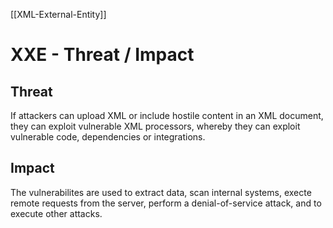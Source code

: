 [[XML-External-Entity]]
# XXE - Threat / Impact

## Threat
If attackers can upload XML or include hostile content in an XML document, they can exploit vulnerable XML processors, whereby they can exploit vulnerable code, dependencies or integrations.

## Impact
The vulnerabilites are used to extract data, scan internal systems, execte remote requests from the server, perform a denial-of-service attack, and to execute other attacks.
